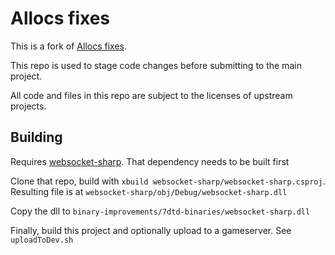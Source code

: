 # Allocs fixes

This is a fork of [Allocs fixes](https://7dtd.illy.bz/wiki/Server%20fixes).

This repo is used to stage code changes before submitting to the main project.

All code and files in this repo are subject to the licenses of upstream projects.


## Building


Requires [websocket-sharp](https://github.com/sta/websocket-sharp). That dependency needs to be built first

Clone that repo, build with `xbuild websocket-sharp/websocket-sharp.csproj`. 
Resulting file is at `websocket-sharp/obj/Debug/websocket-sharp.dll`

Copy the dll to `binary-improvements/7dtd-binaries/websocket-sharp.dll`

Finally, build this project and optionally upload to a gameserver. See `uploadToDev.sh`